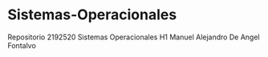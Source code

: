 # Sistemas-Operacionales
Repositorio 2192520 Sistemas Operacionales H1
Manuel Alejandro De Angel Fontalvo
